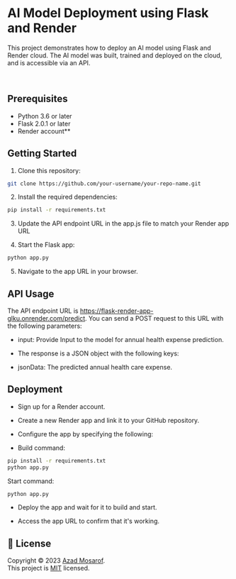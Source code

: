 <h1>AI Model Deployment using Flask and Render</h1>

<p>This project demonstrates how to deploy an AI model using Flask and Render cloud. The AI model was built, trained and deployed on the cloud, and is accessible via an API.</p><br>

## Prerequisites
- Python 3.6 or later 
- Flask 2.0.1 or later 
- Render account**

## Getting Started
  
1. Clone this repository:<br>
```sh
git clone https://github.com/your-username/your-repo-name.git
```

2. Install the required dependencies:<br>
```sh
pip install -r requirements.txt
```

3. Update the API endpoint URL in the app.js file to match your Render app URL

4. Start the Flask app:
```sh
python app.py
```

5. Navigate to the app URL in your browser.

## API Usage
The API endpoint URL is https://flask-render-app-glku.onrender.com/predict. You can send a POST request to this URL with the following parameters:

- input: Provide Input to the model for annual health expense prediction.

- The response is a JSON object with the following keys:

- jsonData: The predicted annual health care expense.

## Deployment
- Sign up for a Render account.

- Create a new Render app and link it to your GitHub repository.

- Configure the app by specifying the following:

- Build command: 
```sh
pip install -r requirements.txt
python app.py
```
Start command: 
```sh
python app.py
```
- Deploy the app and wait for it to build and start.

- Access the app URL to confirm that it's working.

## 📝 License

Copyright © 2023 [Azad Mosarof](https://github.com/Azad-mosarof).<br />
This project is [MIT](https://github.com/Azad-mosarof/Flask-Render-Deployment/blob/main/LICENSE.md) licensed.
